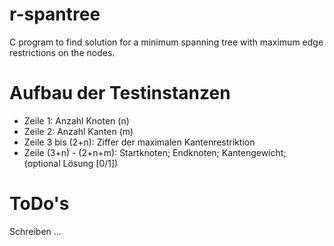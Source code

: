 # r-spantree
C program to find solution for a minimum spanning tree with maximum edge restrictions on the nodes.

# Aufbau der Testinstanzen
- Zeile 1:                Anzahl Knoten (n)
- Zeile 2:                Anzahl Kanten (m)
- Zeile 3 bis (2+n):      Ziffer der maximalen Kantenrestriktion
- Zeile (3+n) - (2+n+m):  Startknoten; Endknoten; Kantengewicht; (optional Lösung [0/1])

# ToDo's
Schreiben ...

